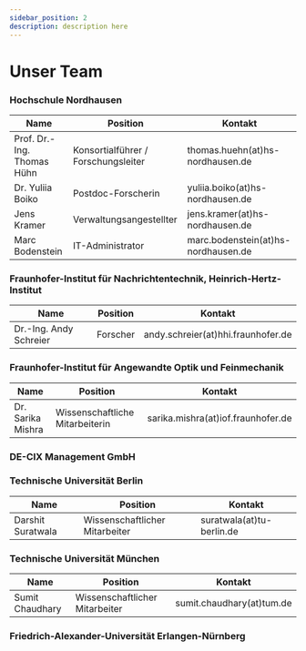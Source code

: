 ```yaml
---
sidebar_position: 2
description: description here
---
```


# Unser Team

### Hochschule Nordhausen

| Name | Position | Kontakt |
|-|-|-|
| Prof. Dr.-Ing. Thomas Hühn | Konsortialführer / Forschungsleiter | thomas.huehn(at)hs-nordhausen.de |
| Dr. Yuliia Boiko | Postdoc-Forscherin | yuliia.boiko(at)hs-nordhausen.de |
| Jens Kramer | Verwaltungsangestellter | jens.kramer(at)hs-nordhausen.de |
| Marc Bodenstein | IT-Administrator | marc.bodenstein(at)hs-nordhausen.de |

### Fraunhofer-Institut für Nachrichtentechnik, Heinrich-Hertz-Institut

| Name | Position | Kontakt |
|-|-|-|
| Dr.-Ing. Andy Schreier | Forscher | andy.schreier(at)hhi.fraunhofer.de |

### Fraunhofer-Institut für Angewandte Optik und Feinmechanik

| Name | Position | Kontakt |
|-|-|-|
| Dr. Sarika Mishra | Wissenschaftliche Mitarbeiterin | sarika.mishra(at)iof.fraunhofer.de |

### DE-CIX Management GmbH

### Technische Universität Berlin

| Name | Position | Kontakt |
|-|-|-|
| Darshit Suratwala | Wissenschaftlicher Mitarbeiter | suratwala(at)tu-berlin.de |

### Technische Universität München

| Name | Position | Kontakt |
|-|-|-|
| Sumit Chaudhary | Wissenschaftlicher Mitarbeiter | sumit.chaudhary(at)tum.de |

### Friedrich-Alexander-Universität Erlangen-Nürnberg
